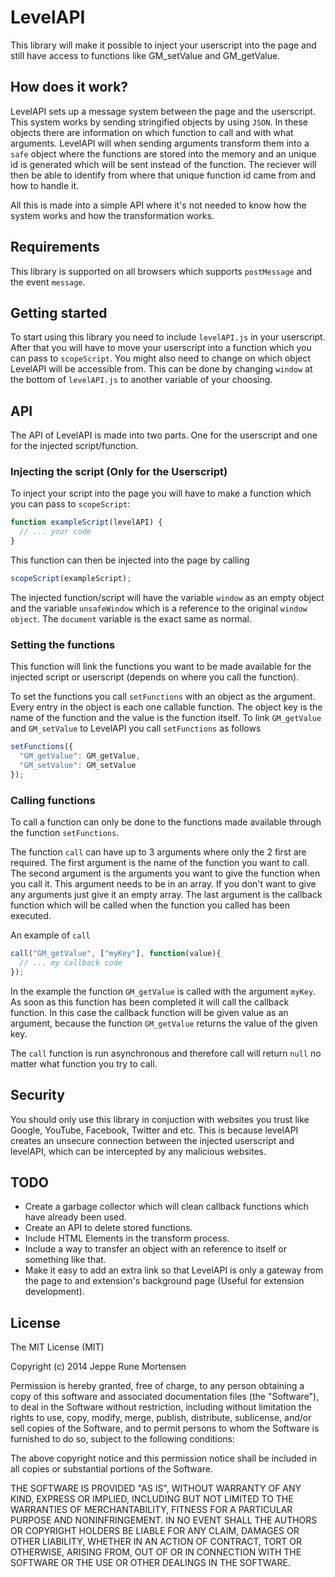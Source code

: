 LevelAPI
==============
This library will make it possible to inject your userscript into the page and still have access to functions like GM_setValue and GM_getValue.

How does it work?
-----------------
LevelAPI sets up a message system between the page and the userscript. This system
works by sending stringified objects by using `JSON`. In these objects there are
information on which function to call and with what arguments. LevelAPI will when
sending arguments transform them into a `safe` object where the functions are
stored into the memory and an unique id is generated which will be sent instead
of the function. The reciever will then be able to identify from where that
unique function id came from and how to handle it.

All this is made into a simple API where it's not needed to know how the system
works and how the transformation works.

Requirements
------------
This library is supported on all browsers which supports `postMessage` and the
event `message`.

Getting started
---------------
To start using this library you need to include `levelAPI.js` in your userscript.
After that you will have to move your userscript into a function which you can
pass to `scopeScript`. You might also need to change on which object LevelAPI
will be accessible from. This can be done by changing `window` at the bottom
of `levelAPI.js` to another variable of your choosing.

API
---
The API of LevelAPI is made into two parts. One for the userscript and one for
the injected script/function.

### Injecting the script (Only for the Userscript)
To inject your script into the page you will have to make a function which you can
pass to `scopeScript`:
```JavaScript
function exampleScript(levelAPI) {
  // ... your code
}
```

This function can then be injected into the page by calling
```JavaScript
scopeScript(exampleScript);
```

The injected function/script will have the variable `window` as an empty object and
the variable `unsafeWindow` which is a reference to the original `window object`.
The `document` variable is the exact same as normal.

### Setting the functions
This function will link the functions you want to be made available for the injected
script or userscript (depends on where you call the function).

To set the functions you call `setFunctions` with an object as the argument. Every
entry in the object is each one callable function. The object key is the name of
the function and the value is the function itself. To link `GM_getValue` and
`GM_setValue` to LevelAPI you call `setFunctions` as follows
```JavaScript
setFunctions({
  "GM_getValue": GM_getValue,
  "GM_setValue": GM_setValue
});
```

### Calling functions
To call a function can only be done to the functions made available through the
function `setFunctions`.

The function `call` can have up to 3 arguments where only the 2 first are required.
The first argument is the name of the function you want to call. The second argument
is the arguments you want to give the function when you call it. This argument needs
to be in an array. If you don't want to give any arguments just give it an empty
array. The last argument is the callback function which will be called when the
function you called has been executed.

An example of `call`
```JavaScript
call("GM_getValue", ["myKey"], function(value){
  // ... my callback code
});
```

In the example the function `GM_getValue` is called with the argument `myKey`. As soon
as this function has been completed it will call the callback function. In this case
the callback function will be given value as an argument, because the function
`GM_getValue` returns the value of the given key.

The `call` function is run asynchronous and therefore call will return `null` no matter
what function you try to call.

Security
--------
You should only use this library in conjuction with websites you trust like Google,
YouTube, Facebook, Twitter and etc. This is because levelAPI creates an unsecure
connection between the injected userscript and levelAPI, which can be intercepted by
any malicious websites.

TODO
----
 * Create a garbage collector which will clean callback functions which have already been
used.
 * Create an API to delete stored functions.
 * Include HTML Elements in the transform process.
 * Include a way to transfer an object with an reference to itself or something like that.
 * Make it easy to add an extra link so that LevelAPI is only a gateway from the page to
   and extension's background page (Useful for extension development).

License
-------
The MIT License (MIT)

Copyright (c) 2014 Jeppe Rune Mortensen

Permission is hereby granted, free of charge, to any person obtaining a copy of
this software and associated documentation files (the "Software"), to deal in
the Software without restriction, including without limitation the rights to
use, copy, modify, merge, publish, distribute, sublicense, and/or sell copies of
the Software, and to permit persons to whom the Software is furnished to do so,
subject to the following conditions:

The above copyright notice and this permission notice shall be included in all
copies or substantial portions of the Software.

THE SOFTWARE IS PROVIDED "AS IS", WITHOUT WARRANTY OF ANY KIND, EXPRESS OR
IMPLIED, INCLUDING BUT NOT LIMITED TO THE WARRANTIES OF MERCHANTABILITY, FITNESS
FOR A PARTICULAR PURPOSE AND NONINFRINGEMENT. IN NO EVENT SHALL THE AUTHORS OR
COPYRIGHT HOLDERS BE LIABLE FOR ANY CLAIM, DAMAGES OR OTHER LIABILITY, WHETHER
IN AN ACTION OF CONTRACT, TORT OR OTHERWISE, ARISING FROM, OUT OF OR IN
CONNECTION WITH THE SOFTWARE OR THE USE OR OTHER DEALINGS IN THE SOFTWARE.